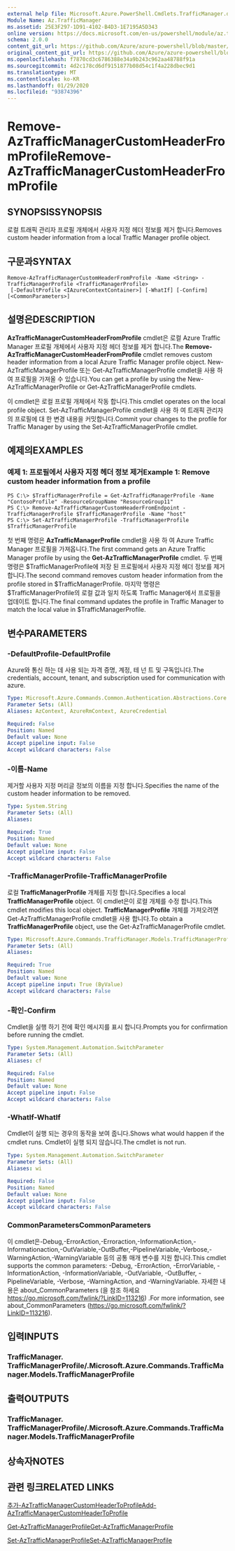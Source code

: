 ```yaml
---
external help file: Microsoft.Azure.PowerShell.Cmdlets.TrafficManager.dll-Help.xml
Module Name: Az.TrafficManager
ms.assetid: 25E3F297-1D91-4102-B4D3-1E7195A5D343
online version: https://docs.microsoft.com/en-us/powershell/module/az.trafficmanager/remove-aztrafficmanagercustomheaderfromprofile
schema: 2.0.0
content_git_url: https://github.com/Azure/azure-powershell/blob/master/src/TrafficManager/TrafficManager/help/Remove-AzTrafficManagerCustomHeaderFromProfile.md
original_content_git_url: https://github.com/Azure/azure-powershell/blob/master/src/TrafficManager/TrafficManager/help/Remove-AzTrafficManagerCustomHeaderFromProfile.md
ms.openlocfilehash: f7870cd3c6786388e34a9b243c962aa48788f91a
ms.sourcegitcommit: 4d2c178cd6df9151877b08d54c1f4a228dbec9d1
ms.translationtype: MT
ms.contentlocale: ko-KR
ms.lasthandoff: 01/29/2020
ms.locfileid: "93874396"
---
```

# <span data-ttu-id="4f309-101">Remove-AzTrafficManagerCustomHeaderFromProfile</span><span class="sxs-lookup"><span data-stu-id="4f309-101">Remove-AzTrafficManagerCustomHeaderFromProfile</span></span>

## <span data-ttu-id="4f309-102">SYNOPSIS</span><span class="sxs-lookup"><span data-stu-id="4f309-102">SYNOPSIS</span></span>
<span data-ttu-id="4f309-103">로컬 트래픽 관리자 프로필 개체에서 사용자 지정 헤더 정보를 제거 합니다.</span><span class="sxs-lookup"><span data-stu-id="4f309-103">Removes custom header information from a local Traffic Manager profile object.</span></span>

## <span data-ttu-id="4f309-104">구문과</span><span class="sxs-lookup"><span data-stu-id="4f309-104">SYNTAX</span></span>

```
Remove-AzTrafficManagerCustomHeaderFromProfile -Name <String> -TrafficManagerProfile <TrafficManagerProfile>
 [-DefaultProfile <IAzureContextContainer>] [-WhatIf] [-Confirm] [<CommonParameters>]
```

## <span data-ttu-id="4f309-105">설명은</span><span class="sxs-lookup"><span data-stu-id="4f309-105">DESCRIPTION</span></span>
<span data-ttu-id="4f309-106">**AzTrafficManagerCustomHeaderFromProfile** cmdlet은 로컬 Azure Traffic Manager 프로필 개체에서 사용자 지정 헤더 정보를 제거 합니다.</span><span class="sxs-lookup"><span data-stu-id="4f309-106">The **Remove-AzTrafficManagerCustomHeaderFromProfile** cmdlet removes custom header information from a local Azure Traffic Manager profile object.</span></span>
<span data-ttu-id="4f309-107">New-AzTrafficManagerProfile 또는 Get-AzTrafficManagerProfile cmdlet을 사용 하 여 프로필을 가져올 수 있습니다.</span><span class="sxs-lookup"><span data-stu-id="4f309-107">You can get a profile by using the New-AzTrafficManagerProfile or Get-AzTrafficManagerProfile cmdlets.</span></span>

<span data-ttu-id="4f309-108">이 cmdlet은 로컬 프로필 개체에서 작동 합니다.</span><span class="sxs-lookup"><span data-stu-id="4f309-108">This cmdlet operates on the local profile object.</span></span>
<span data-ttu-id="4f309-109">Set-AzTrafficManagerProfile cmdlet을 사용 하 여 트래픽 관리자의 프로필에 대 한 변경 내용을 커밋합니다.</span><span class="sxs-lookup"><span data-stu-id="4f309-109">Commit your changes to the profile for Traffic Manager by using the Set-AzTrafficManagerProfile cmdlet.</span></span>

## <span data-ttu-id="4f309-110">예제의</span><span class="sxs-lookup"><span data-stu-id="4f309-110">EXAMPLES</span></span>

### <span data-ttu-id="4f309-111">예제 1: 프로필에서 사용자 지정 헤더 정보 제거</span><span class="sxs-lookup"><span data-stu-id="4f309-111">Example 1: Remove custom header information from a profile</span></span>
```
PS C:\> $TrafficManagerProfile = Get-AzTrafficManagerProfile -Name "ContosoProfile" -ResourceGroupName "ResourceGroup11"
PS C:\> Remove-AzTrafficManagerCustomHeaderFromEndpoint -TrafficManagerProfile $TrafficManagerProfile -Name "host"
PS C:\> Set-AzTrafficManagerProfile -TrafficManagerProfile $TrafficManagerProfile
```

<span data-ttu-id="4f309-112">첫 번째 명령은 **AzTrafficManagerProfile** cmdlet을 사용 하 여 Azure Traffic Manager 프로필을 가져옵니다.</span><span class="sxs-lookup"><span data-stu-id="4f309-112">The first command gets an Azure Traffic Manager profile by using the **Get-AzTrafficManagerProfile** cmdlet.</span></span>
<span data-ttu-id="4f309-113">두 번째 명령은 $TrafficManagerProfile에 저장 된 프로필에서 사용자 지정 헤더 정보를 제거 합니다.</span><span class="sxs-lookup"><span data-stu-id="4f309-113">The second command removes custom header information from the profile stored in $TrafficManagerProfile.</span></span>
<span data-ttu-id="4f309-114">마지막 명령은 $TrafficManagerProfile의 로컬 값과 일치 하도록 Traffic Manager에서 프로필을 업데이트 합니다.</span><span class="sxs-lookup"><span data-stu-id="4f309-114">The final command updates the profile in Traffic Manager to match the local value in $TrafficManagerProfile.</span></span>

## <span data-ttu-id="4f309-115">변수</span><span class="sxs-lookup"><span data-stu-id="4f309-115">PARAMETERS</span></span>

### <span data-ttu-id="4f309-116">-DefaultProfile</span><span class="sxs-lookup"><span data-stu-id="4f309-116">-DefaultProfile</span></span>
<span data-ttu-id="4f309-117">Azure와 통신 하는 데 사용 되는 자격 증명, 계정, 테 넌 트 및 구독입니다.</span><span class="sxs-lookup"><span data-stu-id="4f309-117">The credentials, account, tenant, and subscription used for communication with azure.</span></span>

```yaml
Type: Microsoft.Azure.Commands.Common.Authentication.Abstractions.Core.IAzureContextContainer
Parameter Sets: (All)
Aliases: AzContext, AzureRmContext, AzureCredential

Required: False
Position: Named
Default value: None
Accept pipeline input: False
Accept wildcard characters: False
```

### <span data-ttu-id="4f309-118">-이름</span><span class="sxs-lookup"><span data-stu-id="4f309-118">-Name</span></span>
<span data-ttu-id="4f309-119">제거할 사용자 지정 머리글 정보의 이름을 지정 합니다.</span><span class="sxs-lookup"><span data-stu-id="4f309-119">Specifies the name of the custom header information to be removed.</span></span>

```yaml
Type: System.String
Parameter Sets: (All)
Aliases:

Required: True
Position: Named
Default value: None
Accept pipeline input: False
Accept wildcard characters: False
```

### <span data-ttu-id="4f309-120">-TrafficManagerProfile</span><span class="sxs-lookup"><span data-stu-id="4f309-120">-TrafficManagerProfile</span></span>
<span data-ttu-id="4f309-121">로컬 **TrafficManagerProfile** 개체를 지정 합니다.</span><span class="sxs-lookup"><span data-stu-id="4f309-121">Specifies a local **TrafficManagerProfile** object.</span></span>
<span data-ttu-id="4f309-122">이 cmdlet은이 로컬 개체를 수정 합니다.</span><span class="sxs-lookup"><span data-stu-id="4f309-122">This cmdlet modifies this local object.</span></span>
<span data-ttu-id="4f309-123">**TrafficManagerProfile** 개체를 가져오려면 Get-AzTrafficManagerProfile cmdlet을 사용 합니다.</span><span class="sxs-lookup"><span data-stu-id="4f309-123">To obtain a **TrafficManagerProfile** object, use the Get-AzTrafficManagerProfile cmdlet.</span></span>

```yaml
Type: Microsoft.Azure.Commands.TrafficManager.Models.TrafficManagerProfile
Parameter Sets: (All)
Aliases:

Required: True
Position: Named
Default value: None
Accept pipeline input: True (ByValue)
Accept wildcard characters: False
```

### <span data-ttu-id="4f309-124">-확인</span><span class="sxs-lookup"><span data-stu-id="4f309-124">-Confirm</span></span>
<span data-ttu-id="4f309-125">Cmdlet을 실행 하기 전에 확인 메시지를 표시 합니다.</span><span class="sxs-lookup"><span data-stu-id="4f309-125">Prompts you for confirmation before running the cmdlet.</span></span>

```yaml
Type: System.Management.Automation.SwitchParameter
Parameter Sets: (All)
Aliases: cf

Required: False
Position: Named
Default value: None
Accept pipeline input: False
Accept wildcard characters: False
```

### <span data-ttu-id="4f309-126">-WhatIf</span><span class="sxs-lookup"><span data-stu-id="4f309-126">-WhatIf</span></span>
<span data-ttu-id="4f309-127">Cmdlet이 실행 되는 경우의 동작을 보여 줍니다.</span><span class="sxs-lookup"><span data-stu-id="4f309-127">Shows what would happen if the cmdlet runs.</span></span> <span data-ttu-id="4f309-128">Cmdlet이 실행 되지 않습니다.</span><span class="sxs-lookup"><span data-stu-id="4f309-128">The cmdlet is not run.</span></span>

```yaml
Type: System.Management.Automation.SwitchParameter
Parameter Sets: (All)
Aliases: wi

Required: False
Position: Named
Default value: None
Accept pipeline input: False
Accept wildcard characters: False
```

### <span data-ttu-id="4f309-129">CommonParameters</span><span class="sxs-lookup"><span data-stu-id="4f309-129">CommonParameters</span></span>
<span data-ttu-id="4f309-130">이 cmdlet은-Debug,-ErrorAction,-Erroraction,-InformationAction,-Informationaction,-OutVariable,-OutBuffer,-PipelineVariable,-Verbose,-WarningAction,-WarningVariable 등의 공통 매개 변수를 지원 합니다.</span><span class="sxs-lookup"><span data-stu-id="4f309-130">This cmdlet supports the common parameters: -Debug, -ErrorAction, -ErrorVariable, -InformationAction, -InformationVariable, -OutVariable, -OutBuffer, -PipelineVariable, -Verbose, -WarningAction, and -WarningVariable.</span></span> <span data-ttu-id="4f309-131">자세한 내용은 about_CommonParameters (을 참조 하세요 https://go.microsoft.com/fwlink/?LinkID=113216) .</span><span class="sxs-lookup"><span data-stu-id="4f309-131">For more information, see about_CommonParameters (https://go.microsoft.com/fwlink/?LinkID=113216).</span></span>

## <span data-ttu-id="4f309-132">입력</span><span class="sxs-lookup"><span data-stu-id="4f309-132">INPUTS</span></span>

### <span data-ttu-id="4f309-133">TrafficManager. TrafficManagerProfile/.</span><span class="sxs-lookup"><span data-stu-id="4f309-133">Microsoft.Azure.Commands.TrafficManager.Models.TrafficManagerProfile</span></span>

## <span data-ttu-id="4f309-134">출력</span><span class="sxs-lookup"><span data-stu-id="4f309-134">OUTPUTS</span></span>

### <span data-ttu-id="4f309-135">TrafficManager. TrafficManagerProfile/.</span><span class="sxs-lookup"><span data-stu-id="4f309-135">Microsoft.Azure.Commands.TrafficManager.Models.TrafficManagerProfile</span></span>

## <span data-ttu-id="4f309-136">상속자</span><span class="sxs-lookup"><span data-stu-id="4f309-136">NOTES</span></span>

## <span data-ttu-id="4f309-137">관련 링크</span><span class="sxs-lookup"><span data-stu-id="4f309-137">RELATED LINKS</span></span>

[<span data-ttu-id="4f309-138">추가-AzTrafficManagerCustomHeaderToProfile</span><span class="sxs-lookup"><span data-stu-id="4f309-138">Add-AzTrafficManagerCustomHeaderToProfile</span></span>](./Add-AzTrafficManagerCustomHeaderToProfile.md)

[<span data-ttu-id="4f309-139">Get-AzTrafficManagerProfile</span><span class="sxs-lookup"><span data-stu-id="4f309-139">Get-AzTrafficManagerProfile</span></span>](./Get-AzTrafficManagerProfile.md)

[<span data-ttu-id="4f309-140">Set-AzTrafficManagerProfile</span><span class="sxs-lookup"><span data-stu-id="4f309-140">Set-AzTrafficManagerProfile</span></span>](./Set-AzTrafficManagerProfile.md)
